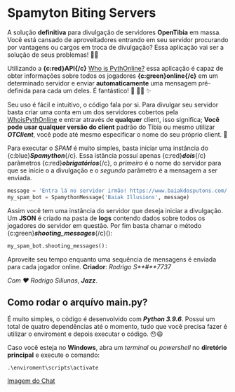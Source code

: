 # Spamyton Biting Servers

A solução **definitiva** para divulgação de servidores **OpenTibia** em massa. Você está cansado de aproveitadores entrando em seu servidor procurando por vantagens ou cargos em troca de divulgação? Essa aplicação vai ser a solução de seus problemas! 🥳🎉

Utilizando a **{c:red}API{/c}** [Who is PythOnline?](https://github.com/JazziJazz/who-is-pythonline) essa aplicação é capaz de obter informações sobre todos os jogadores **{c:green}online{/c}** em um determinado servidor e enviar **automaticamente** uma mensagem pré-definida para cada um deles. É fantástico! 🚀 🕺💃 ✨

Seu uso é fácil e intuitivo, o código fala por si. Para divulgar seu servidor basta criar uma conta em um dos servidores cobertos pela [WhoisPythOnline](https://github.com/JazziJazz/who-is-pythonline) e entrar através de **qualquer** client, isso significa; **Você pode usar qualquer versão do client** padrão do Tibia ou mesmo utilizar _**OTClient**_, você pode até mesmo especificar o nome do seu próprio client. 🥰

Para executar o _SPAM_ é muito simples, basta iniciar uma instância do {c:blue}_**Spamython**_{/c}. Essa istância possuí apenas {c:red}_**dois**_{/c} parâmetros {c:red}_**obrigatórios**_{/c}, o _primeiro_ é o nome do servidor para que se inicie o a divulgação e o _segundo_ parâmetro é a mensagem a ser enviada.
```PYTHON
message = 'Entra lá no servidor irmão! https://www.baiakdosputons.com/'
my_spam_bot = SpamythonMessage('Baiak Illusions', message)
```

Assim você tem uma instância do servidor que deseja iniciar a divulgação. Um **JSON** é criado na pasta de **logs** contendo dados sobre todos os jogadores do servidor em questão. Por fim basta chamar o método {c:green}_**shooting_messages**_{/c}():

```PYTHON
my_spam_bot.shooting_messages():
```

Aproveite seu tempo enquanto uma sequência de mensagens é enviada para cada jogador online.
**Criador**: _Rodrigo S**#**7737_

_Com ❤️ Rodrigo Siliunas_, _**Jazz**_. 

## Como rodar o arquívo main.py?
É muito simples, o código é desenvolvido com _**Python 3.9.6**_. Possui um total de quatro dependências até o momento, tudo que você precisa fazer é utilizar o enviroment e depois executar o código. 😯😄

Caso você esteja no **Windows**, abra um _terminal_ ou _powershell_ no **diretório principal** e execute o comando:
```
.\enviroment\scripts\activate
```

[Imagem do Chat](https://imgur.com/8NRnHLq.png "Uma imagem simples do chat com a aplicação em execução.")